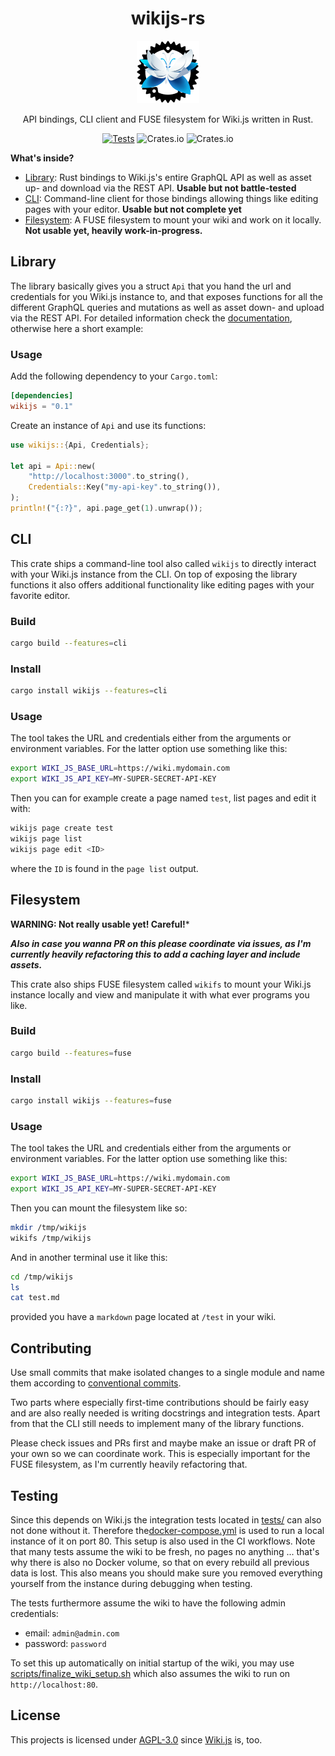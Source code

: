 <div align="center">

# wikijs-rs

![](https://raw.githubusercontent.com/gierens/wikijs-rs/main/logo/logo-small.png)

API bindings, CLI client and FUSE filesystem for Wiki.js written in Rust.

[![Tests](https://github.com/gierens/wikijs-rs/actions/workflows/testing.yml/badge.svg)](https://github.com/gierens/wikijs-rs/actions/workflows/testing.yml)
![Crates.io](https://img.shields.io/crates/v/wikijs?link=https://crates.io/crates/wikijs)
![Crates.io](https://img.shields.io/crates/l/wikijs?link=https://crates.io/crates/wikijs)

</div>

**What's inside?**
- [Library](#library): Rust bindings to Wiki.js's entire GraphQL API as well
  as asset up- and download via the REST API.
  **Usable but not battle-tested**
- [CLI](#cli): Command-line client for those bindings allowing things like
  editing pages with your editor.
  **Usable but not complete yet**
- [Filesystem](#filesystem): A FUSE filesystem to mount your wiki and work on it locally.
  **Not usable yet, heavily work-in-progress.**

## Library

The library basically gives you a struct `Api` that you hand the url and
credentials for you Wiki.js instance to, and that exposes functions for all
the different GraphQL queries and mutations as well as asset down- and upload
via the REST API. For detailed information check the
[documentation](https://docs.rs/wikijs), otherwise here a short example:

### Usage

Add the following dependency to your `Cargo.toml`:
```toml
[dependencies]
wikijs = "0.1"
```
Create an instance of `Api` and use its functions:
```rust
use wikijs::{Api, Credentials};

let api = Api::new(
    "http://localhost:3000".to_string(),
    Credentials::Key("my-api-key".to_string()),
);
println!("{:?}", api.page_get(1).unwrap());

```
## CLI

This crate ships a command-line tool also called `wikijs` to directly interact
with your Wiki.js instance from the CLI. On top of exposing the library
functions it also offers additional functionality like editing pages with
your favorite editor.

### Build
```bash
cargo build --features=cli
```

### Install
```bash
cargo install wikijs --features=cli
```

### Usage
The tool takes the URL and credentials either from the arguments or
environment variables. For the latter option use something like this:
```bash
export WIKI_JS_BASE_URL=https://wiki.mydomain.com
export WIKI_JS_API_KEY=MY-SUPER-SECRET-API-KEY
```
Then you can for example create a page named `test`, list pages and edit
it with:
```bash
wikijs page create test
wikijs page list
wikijs page edit <ID>
```
where the `ID` is found in the `page list` output.

## Filesystem

**WARNING: Not really usable yet! Careful!***

***Also in case you wanna PR on
this please coordinate via issues, as I'm currently heavily refactoring this
to add a caching layer and include assets.***

This crate also ships FUSE filesystem called `wikifs` to mount your Wiki.js
instance locally and view and manipulate it with what ever programs you like.


### Build
```bash
cargo build --features=fuse
```

### Install
```bash
cargo install wikijs --features=fuse
```

### Usage
The tool takes the URL and credentials either from the arguments or
environment variables. For the latter option use something like this:
```bash
export WIKI_JS_BASE_URL=https://wiki.mydomain.com
export WIKI_JS_API_KEY=MY-SUPER-SECRET-API-KEY
```
Then you can mount the filesystem like so:
```bash
mkdir /tmp/wikijs
wikifs /tmp/wikijs
```
And in another terminal use it like this:
```bash
cd /tmp/wikijs
ls
cat test.md
```
provided you have a `markdown` page located at `/test` in your wiki.

## Contributing
Use small commits that make isolated changes to a single module and name them
according to [conventional commits](https://www.conventionalcommits.org/).

Two parts where especially first-time contributions should be fairly easy and
are also really needed is writing docstrings and integration tests. Apart from
that the CLI still needs to implement many of the library functions.

Please check issues and PRs first and maybe make an issue or draft PR of your
own so we can coordinate work. This is especially important for the FUSE
filesystem, as I'm currently heavily refactoring that.

## Testing
Since this depends on Wiki.js the integration tests located in [tests/](tests)
can also not done without it. Therefore
the[docker-compose.yml](docker-compose.yml) is used to run a local instance of
it on port 80. This setup is also used in the CI workflows. Note that many
tests assume the wiki to be fresh, no pages no anything ... that's why there is
also no Docker volume, so that on every rebuild all previous data is lost. This
also means you should make sure you removed everything yourself from the
instance during debugging when testing.

The tests furthermore assume the wiki to have the following admin credentials:
- email: `admin@admin.com`
- password: `password`

To set this up automatically on initial startup of the wiki, you may use
[scripts/finalize_wiki_setup.sh](scripts/finalize_wiki_setup.sh) which also
assumes the wiki to run on `http://localhost:80`.

## License
This projects is licensed under [AGPL-3.0](/LICENSE) since
[Wiki.js](https://github.com/requarks/wiki) is, too.
